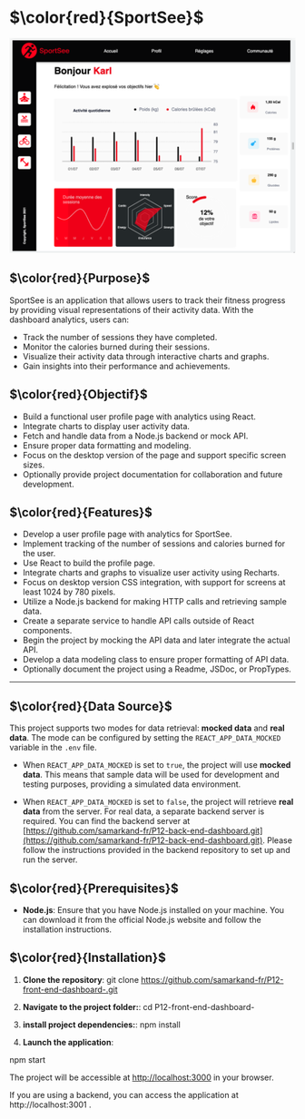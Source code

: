 # $\color{red}{SportSee}$

  

![](./src/assets/dashboard.png)

## $\color{red}{Purpose}$

SportSee is an application that allows users to track their fitness progress by providing visual representations of their activity data. With the dashboard analytics, users can:

-   Track the number of sessions they have completed.
-   Monitor the calories burned during their sessions.
-   Visualize their activity data through interactive charts and graphs.
-   Gain insights into their performance and achievements.

  
  

## $\color{red}{Objectif}$

  

-   Build a functional user profile page with analytics using React.
-   Integrate charts to display user activity data.
-   Fetch and handle data from a Node.js backend or mock API.
-   Ensure proper data formatting and modeling.
-   Focus on the desktop version of the page and support specific screen sizes.
-   Optionally provide project documentation for collaboration and future development.

  

## $\color{red}{Features}$

  -   Develop a user profile page with analytics for SportSee.
-   Implement tracking of the number of sessions and calories burned for the user.
-   Use React to build the profile page.
-   Integrate charts and graphs to visualize user activity using Recharts.
-   Focus on desktop version CSS integration, with support for screens at least 1024 by 780 pixels.
-   Utilize a Node.js backend for making HTTP calls and retrieving sample data.
-   Create a separate service to handle API calls outside of React components.
-   Begin the project by mocking the API data and later integrate the actual API.
-   Develop a data modeling class to ensure proper formatting of API data.
-   Optionally document the project using a Readme, JSDoc, or PropTypes.



----------
## $\color{red}{Data Source}$

This project supports two modes for data retrieval: **mocked data** and **real data**. The mode can be configured by setting the `REACT_APP_DATA_MOCKED` variable in the `.env` file.

-   When `REACT_APP_DATA_MOCKED` is set to `true`, the project will use **mocked data**. This means that sample data will be used for development and testing purposes, providing a simulated data environment.
    
-   When `REACT_APP_DATA_MOCKED` is set to `false`, the project will retrieve **real data** from the server. For real data, a separate backend server is required. You can find the backend server at [https://github.com/samarkand-fr/P12-back-end-dashboard.git](https://github.com/samarkand-fr/P12-back-end-dashboard.git). Please follow the instructions provided in the backend repository to set up and run the server.
  

## $\color{red}{Prerequisites}$

*  **Node.js**: Ensure that you have Node.js installed on your machine. You can download it from the official Node.js website and follow the installation instructions.

  

## $\color{red}{Installation}$

1.  **Clone the repository**:
git clone https://github.com/samarkand-fr/P12-front-end-dashboard-.git

2.  **Navigate to the project folder:**:
cd P12-front-end-dashboard-

3.  **install project dependencies:**:
  npm install 

4.  **Launch the application**:

  npm start

  
The project will be accessible at [http://localhost:3000](http://localhost:3000/) in your browser.

If you are using a backend, you can access the application at  http://localhost:3001 .